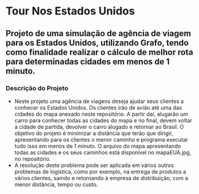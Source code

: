 # Tour Nos Estados Unidos

## Projeto de uma simulação de agência de viagem para os Estados Unidos, utilizando Grafo, tendo como finalidade realizar o cálculo de melhor rota para determinadas cidades em menos de 1 minuto.

### Descrição do Projeto
* Neste projeto uma agência de viagens deseja ajudar seus clientes a conhecer os Estados Unidos. Os clientes irão de avião até uma das cidades do mapa anexado neste repositório. A partir daí, alugarão um carro para conhecer todas as cidades do mapa e no final, devem voltar à cidade de partida, devolver o carro alugado e retornar ao Brasil. O objetivo do projeto é minimizar a distância que terão que dirigir, apresentando para os clientes o menor caminho e programa executar tudo isso em menos de 1 minuto. O arquivo do mapa apresentando todas as cidades e os seus caminhos está disponível no mapaEUA.jpg, no repositório.
* A resolução deste problema pode ser aplicada em vários outros problemas de logística, como por exemplo, na entrega de produtos a vários clientes, saindo e retornando à empresa de distribuição, com a menor distância, tempo ou custo.

